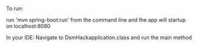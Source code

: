 To run:

run 'mvn spring-boot:run' from the command line and the app will startup on localhost:8080

In your IDE:
Navigate to DsmHackapplication.class and run the main method
